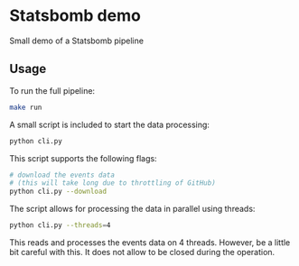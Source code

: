 # Statsbomb demo

Small demo of a Statsbomb pipeline

## Usage

To run the full pipeline:
```sh
make run
```

A small script is included to start the data processing:

```sh
python cli.py
```

This script supports the following flags:

```sh
# download the events data
# (this will take long due to throttling of GitHub)
python cli.py --download
``` 

The script allows for processing the data in parallel using threads:

```sh
python cli.py --threads=4
```

This reads and processes the events data on 4 threads.
However, be a little bit careful with this.
It does not allow to be closed during the operation.
